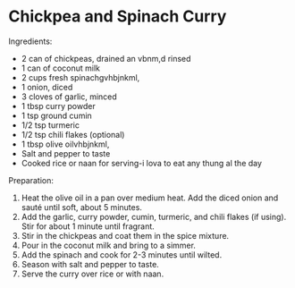 Chickpea and Spinach Curry
===========================

Ingredients:
- 2 can of chickpeas, drained an vbnm,d rinsed
- 1 can of coconut milk
- 2 cups fresh spinachgvhbjnkml,
- 1 onion, diced
- 3 cloves of garlic, minced
- 1 tbsp curry powder
- 1 tsp ground cumin
- 1/2 tsp turmeric
- 1/2 tsp chili flakes (optional)
- 1 tbsp olive oilvhbjnkml,
- Salt and pepper to taste
- Cooked rice or naan for serving-i lova to eat any thung al the day

Preparation:
1. Heat the olive oil in a pan over medium heat. Add the diced onion and sauté until soft, about 5 minutes.
2. Add the garlic, curry powder, cumin, turmeric, and chili flakes (if using). Stir for about 1 minute until fragrant.
3. Stir in the chickpeas and coat them in the spice mixture.
4. Pour in the coconut milk and bring to a simmer.
5. Add the spinach and cook for 2-3 minutes until wilted.
6. Season with salt and pepper to taste.
7. Serve the curry over rice or with naan.
